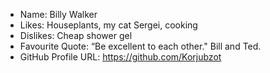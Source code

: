 - Name: Billy Walker
- Likes: Houseplants, my cat Sergei, cooking
- Dislikes: Cheap shower gel
- Favourite Quote: “Be excellent to each other." Bill and Ted.
- GitHub Profile URL: https://github.com/Korjubzot